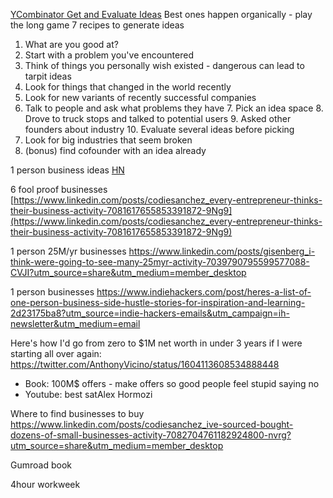 [YCombinator Get and Evaluate Ideas](https://www.youtube.com/watch?v=Th8JoIan4dg)
Best ones happen organically - play the long game
7 recipes to generate ideas
1. What are you good at?
2. Start with a problem you've encountered
3. Think of things you personally wish existed - dangerous can lead to tarpit ideas
4. Look for things that changed in the world recently
5. Look for new variants of recently successful companies
6. Talk to people and ask what problems they have
	7. Pick an idea space
	8. Drove to truck stops and talked to potential users
	9. Asked other founders about industry
	10. Evaluate several ideas before picking
7. Look for big industries that seem broken
8. (bonus) find cofounder with an idea already


1 person business ideas
[HN](https://news.ycombinator.com/item?id=35333088&utm_source=hackernewsletter&utm_medium=email&utm_term=ask_hn)

6 fool proof businesses  
[https://www.linkedin.com/posts/codiesanchez_every-entrepreneur-thinks-their-business-activity-7081617655853391872-9Ng9](https://www.linkedin.com/posts/codiesanchez_every-entrepreneur-thinks-their-business-activity-7081617655853391872-9Ng9)

1 person 25M/yr businesses
https://www.linkedin.com/posts/gisenberg_i-think-were-going-to-see-many-25myr-activity-7039790795599577088-CVJI?utm_source=share&utm_medium=member_desktop

1 person businesses
https://www.indiehackers.com/post/heres-a-list-of-one-person-business-side-hustle-stories-for-inspiration-and-learning-2d23175ba8?utm_source=indie-hackers-emails&utm_campaign=ih-newsletter&utm_medium=email

Here's how I'd go from zero to $1M net worth in under 3 years if I were starting all over again:
https://twitter.com/AnthonyVicino/status/1604113608534888448
* Book: 100M$ offers - make offers so good people feel stupid saying no
* Youtube: best satAlex Hormozi  

Where to find businesses to buy
https://www.linkedin.com/posts/codiesanchez_ive-sourced-bought-dozens-of-small-businesses-activity-7082704761182924800-nvrg?utm_source=share&utm_medium=member_desktop

Gumroad book

4hour workweek